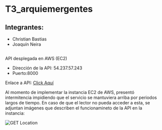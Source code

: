 # T3_arquiemergentes

## Integrantes:
- Christian Bastias 
- Joaquín Neira

## 

API desplegada en AWS (EC2)
- Dirección de la API: 54.237.57.243
- Puerto:8000

Enlace a API: [Click Aquí](http://54.237.57.243:8000/api/location/12345/1)

Al momento de implementar la instancia EC2 de AWS, presentó intermitencia impidiendo que el servicio se mantuviera arriba por periodos largos de tiempo. En caso de que el lector no pueda acceder a esta, se adjuntan imágenes que describen el funcionamineto de la API en la instancia:

![GET Location](/GETLOCATION.png")

